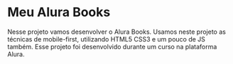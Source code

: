 # Meu Alura Books
Nesse projeto vamos desenvolver o Alura Books. Usamos neste projeto as técnicas de  mobile-first, utilizando HTML5 CSS3 e um pouco de JS também. Esse projeto foi desenvolvido durante um curso na plataforma Alura.

